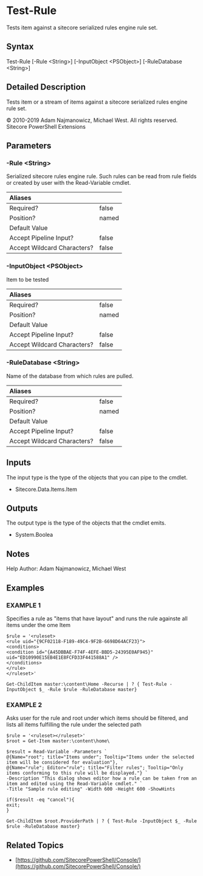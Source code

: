 # Test-Rule

Tests item against a sitecore serialized rules engine rule set.

## Syntax

Test-Rule \[-Rule &lt;String&gt;\] \[-InputObject &lt;PSObject&gt;\] \[-RuleDatabase &lt;String&gt;\]

## Detailed Description

Tests item or a stream of items against a sitecore serialized rules engine rule set.

© 2010-2019 Adam Najmanowicz, Michael West. All rights reserved. Sitecore PowerShell Extensions

## Parameters

### -Rule  &lt;String&gt;

Serialized sitecore rules engine rule. Such rules can be read from rule fields or created by user with the Read-Variable cmdlet.

| Aliases |  |
| :--- | :--- |
| Required? | false |
| Position? | named |
| Default Value |  |
| Accept Pipeline Input? | false |
| Accept Wildcard Characters? | false |

### -InputObject  &lt;PSObject&gt;

Item to be tested

| Aliases |  |
| :--- | :--- |
| Required? | false |
| Position? | named |
| Default Value |  |
| Accept Pipeline Input? | false |
| Accept Wildcard Characters? | false |

### -RuleDatabase  &lt;String&gt;

Name of the database from which rules are pulled.

| Aliases |  |
| :--- | :--- |
| Required? | false |
| Position? | named |
| Default Value |  |
| Accept Pipeline Input? | false |
| Accept Wildcard Characters? | false |

## Inputs

The input type is the type of the objects that you can pipe to the cmdlet.

* Sitecore.Data.Items.Item 

## Outputs

The output type is the type of the objects that the cmdlet emits.

* System.Boolea 

## Notes

Help Author: Adam Najmanowicz, Michael West

## Examples

### EXAMPLE 1

Specifies a rule as "items that have layout" and runs the rule againste all items under the ome Item

```text
$rule = '<ruleset>
<rule uid="{9CF02118-F189-49C4-9F2B-6698D64ACF23}">
<conditions>
<condition id="{A45DBBAE-F74F-4EFE-BBD5-24395E0AF945}" uid="ED10990E15EB4E1E8FCFD33F441588A1" />
</conditions>
</rule>
</ruleset>'

Get-ChildItem master:\content\Home -Recurse | ? { Test-Rule -InputObject $_ -Rule $rule -RuleDatabase master}
```

### EXAMPLE 2

Asks user for the rule and root under which items should be filtered, and lists all items fulfilling the rule under the selected path

```text
$rule = '<ruleset></ruleset>'
$root = Get-Item master:\content\home\ 

$result = Read-Variable -Parameters `
@{Name="root"; title="Items under"; Tooltip="Items under the selected item will be considered for evaluation"}, `
@{Name="rule"; Editor="rule"; title="Filter rules"; Tooltip="Only items conforming to this rule will be displayed."} `
-Description "This dialog shows editor how a rule can be taken from an item and edited using the Read-Variable cmdlet." `
-Title "Sample rule editing" -Width 600 -Height 600 -ShowHints

if($result -eq "cancel"){
exit;
}

Get-ChildItem $root.ProviderPath | ? { Test-Rule -InputObject $_ -Rule $rule -RuleDatabase master}
```

## Related Topics

* [https://github.com/SitecorePowerShell/Console/](https://github.com/SitecorePowerShell/Console/) 

